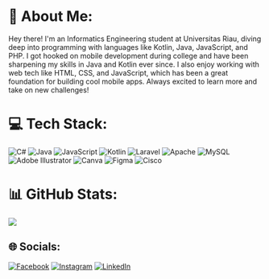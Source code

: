 # 💫 About Me:
Hey there! I'm an Informatics Engineering student at Universitas Riau, diving deep into programming with languages like Kotlin, Java, JavaScript, and PHP. I got hooked on mobile development during college and have been sharpening my skills in Java and Kotlin ever since. I also enjoy working with web tech like HTML, CSS, and JavaScript, which has been a great foundation for building cool mobile apps. Always excited to learn more and take on new challenges!

# 💻 Tech Stack:
![C#](https://img.shields.io/badge/c%23-%23239120.svg?style=for-the-badge&logo=csharp&logoColor=white) ![Java](https://img.shields.io/badge/java-%23ED8B00.svg?style=for-the-badge&logo=openjdk&logoColor=white) ![JavaScript](https://img.shields.io/badge/javascript-%23323330.svg?style=for-the-badge&logo=javascript&logoColor=%23F7DF1E) ![Kotlin](https://img.shields.io/badge/kotlin-%237F52FF.svg?style=for-the-badge&logo=kotlin&logoColor=white) ![Laravel](https://img.shields.io/badge/laravel-%23FF2D20.svg?style=for-the-badge&logo=laravel&logoColor=white) ![Apache](https://img.shields.io/badge/apache-%23D42029.svg?style=for-the-badge&logo=apache&logoColor=white) ![MySQL](https://img.shields.io/badge/mysql-4479A1.svg?style=for-the-badge&logo=mysql&logoColor=white) ![Adobe Illustrator](https://img.shields.io/badge/adobe%20illustrator-%23FF9A00.svg?style=for-the-badge&logo=adobe%20illustrator&logoColor=white) ![Canva](https://img.shields.io/badge/Canva-%2300C4CC.svg?style=for-the-badge&logo=Canva&logoColor=white) ![Figma](https://img.shields.io/badge/figma-%23F24E1E.svg?style=for-the-badge&logo=figma&logoColor=white) ![Cisco](https://img.shields.io/badge/cisco-%23049fd9.svg?style=for-the-badge&logo=cisco&logoColor=black)
# 📊 GitHub Stats:

![](https://github-readme-stats.vercel.app/api/top-langs/?username=DrinMarsal&theme=tokyonight&hide_border=false&include_all_commits=true&count_private=false&layout=compact)

## 🌐 Socials:
[![Facebook](https://img.shields.io/badge/Facebook-%231877F2.svg?logo=Facebook&logoColor=white)](https://facebook.com/drin.marsal.5) [![Instagram](https://img.shields.io/badge/Instagram-%23E4405F.svg?logo=Instagram&logoColor=white)](https://instagram.com/drinmarsal) [![LinkedIn](https://img.shields.io/badge/LinkedIn-%230077B5.svg?logo=linkedin&logoColor=white)](https://linkedin.com/in/Drin-Marsal) 
